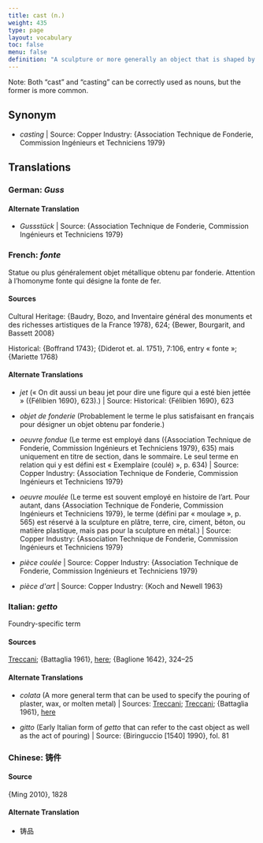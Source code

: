 ```yaml
---
title: cast (n.)
weight: 435
type: page
layout: vocabulary
toc: false
menu: false
definition: "A sculpture or more generally an object that is shaped by pouring a molten material or a slurry into a mold in which it will solidify. Plaster of paris, metal, and wax are among the cast-forming sculptural materials routinely involved in bronze production. The term may also refer to the amount of homogenous molten metal resulting from a single pour."
---
```


<div class="backmatter">

Note: Both “cast” and “casting” can be correctly used as nouns, but the former is more common.

</div>

## Synonym

- *casting* | Source: Copper Industry: {Association Technique de Fonderie, Commission Ingénieurs et Techniciens 1979}

## Translations

<div class="accordion">

### **German**: *Guss*

#### Alternate Translation

- *Gussstück* | Source: {Association Technique de Fonderie, Commission Ingénieurs et Techniciens 1979}

### **French**: *fonte*

Statue ou plus généralement objet métallique obtenu par fonderie. Attention à l’homonyme fonte qui désigne la fonte de fer.

#### Sources

Cultural Heritage: {Baudry, Bozo, and Inventaire général des monuments et des richesses artistiques de la France 1978}, 624; {Bewer, Bourgarit, and Bassett 2008}

Historical: {Boffrand 1743}; {Diderot et. al. 1751}, 7:106, entry « fonte »; {Mariette 1768}

#### Alternate Translations

- *jet* (« On dit aussi un beau jet pour dire une figure qui a esté bien jettée » ({Félibien 1690}, 623).) |
Source: Historical: {Félibien 1690}, 623

- *objet de fonderie* (Probablement le terme le plus satisfaisant en français pour désigner un objet obtenu par fonderie.)

- *oeuvre fondue* (Le terme est employé dans ({Association Technique de Fonderie, Commission Ingénieurs et Techniciens 1979}, 635) mais uniquement en titre de section, dans le sommaire. Le seul terme en relation qui y est défini est « Exemplaire (coulé) », p. 634) | Source: Copper Industry: {Association Technique de Fonderie, Commission Ingénieurs et Techniciens 1979}

- *oeuvre moulée* (Le terme est souvent employé en histoire de l’art. Pour autant, dans {Association Technique de Fonderie, Commission Ingénieurs et Techniciens 1979}, le terme (défini par « moulage », p. 565) est réservé à la sculpture en plâtre, terre, cire, ciment, béton, ou matière plastique, mais pas pour la sculpture en métal.) | Source: Copper Industry: {Association Technique de Fonderie, Commission Ingénieurs et Techniciens 1979}

- *pièce coulée* | Source: Copper Industry: {Association Technique de Fonderie, Commission Ingénieurs et Techniciens 1979}

- *pièce d'art* | Source: Copper Industry: {Koch and Newell 1963}

### **Italian**: *getto*

Foundry-specific term

#### Sources

[Treccani](http://www.treccani.it/vocabolario/getto/); {Battaglia 1961}, [here](http://www.gdli.it/pdf_viewer/Scripts/pdf.js/web/viewer.asp?file=/PDF/GDLI06/GDLI_06_ocr_730.pdf&parola=Getto); {Baglione 1642}, 324–25  

#### Alternate Translations

- *colata* (A more general term that can be used to specify the pouring of plaster, wax, or molten metal) | Sources: [Treccani](https://www.treccani.it/enciclopedia/colata/); [Treccani](https://www.treccani.it/enciclopedia/fusione_%28Enciclopedia-Italiana%29); {Battaglia 1961}, [here](http://www.gdli.it/pdf_viewer/Scripts/pdf.js/web/viewer.asp?file=/PDF/GDLI03/GDLI_03_ocr_279.pdf&parola=Colata)

- *gitto* (Early Italian form of *getto* that can refer to the cast object as well as the act of pouring) | Source: {Biringuccio [1540] 1990}, fol. 81

### **Chinese**: 铸件

#### Source

{Ming 2010}, 1828

#### Alternate Translation

- 铸品  

</div>
